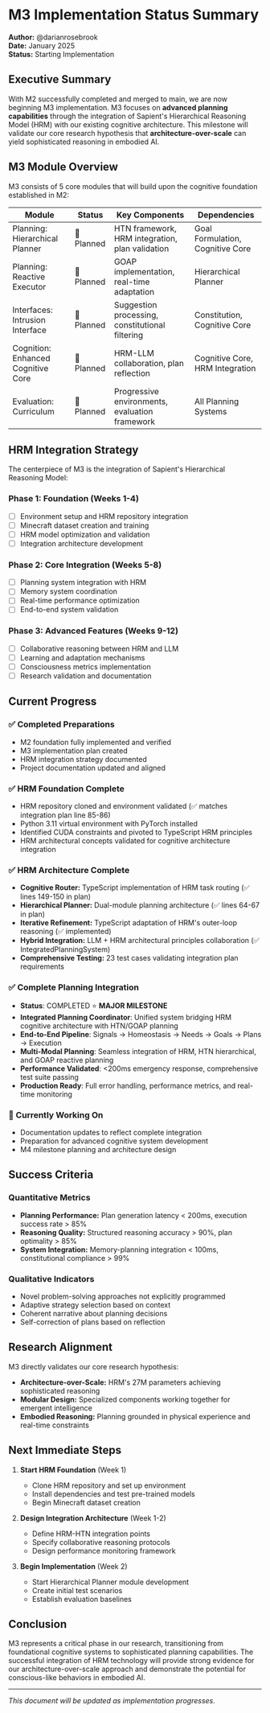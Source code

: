 # M3 Implementation Status Summary

**Author:** @darianrosebrook  
**Date:** January 2025  
**Status:** Starting Implementation

## Executive Summary

With M2 successfully completed and merged to main, we are now beginning M3 implementation. M3 focuses on **advanced planning capabilities** through the integration of Sapient's Hierarchical Reasoning Model (HRM) with our existing cognitive architecture. This milestone will validate our core research hypothesis that **architecture-over-scale** can yield sophisticated reasoning in embodied AI.

## M3 Module Overview

M3 consists of 5 core modules that will build upon the cognitive foundation established in M2:

| Module | Status | Key Components | Dependencies |
|--------|--------|----------------|--------------|
| Planning: Hierarchical Planner | 📝 Planned | HTN framework, HRM integration, plan validation | Goal Formulation, Cognitive Core |
| Planning: Reactive Executor | 📝 Planned | GOAP implementation, real-time adaptation | Hierarchical Planner |
| Interfaces: Intrusion Interface | 📝 Planned | Suggestion processing, constitutional filtering | Constitution, Cognitive Core |
| Cognition: Enhanced Cognitive Core | 📝 Planned | HRM-LLM collaboration, plan reflection | Cognitive Core, HRM Integration |
| Evaluation: Curriculum | 📝 Planned | Progressive environments, evaluation framework | All Planning Systems |

## HRM Integration Strategy

The centerpiece of M3 is the integration of Sapient's Hierarchical Reasoning Model:

### Phase 1: Foundation (Weeks 1-4)
- [ ] Environment setup and HRM repository integration
- [ ] Minecraft dataset creation and training
- [ ] HRM model optimization and validation
- [ ] Integration architecture development

### Phase 2: Core Integration (Weeks 5-8)
- [ ] Planning system integration with HRM
- [ ] Memory system coordination
- [ ] Real-time performance optimization
- [ ] End-to-end system validation

### Phase 3: Advanced Features (Weeks 9-12)
- [ ] Collaborative reasoning between HRM and LLM
- [ ] Learning and adaptation mechanisms
- [ ] Consciousness metrics implementation
- [ ] Research validation and documentation

## Current Progress

### ✅ Completed Preparations
- M2 foundation fully implemented and verified
- M3 implementation plan created
- HRM integration strategy documented
- Project documentation updated and aligned

### ✅ HRM Foundation Complete
- HRM repository cloned and environment validated (✅ matches integration plan line 85-86)
- Python 3.11 virtual environment with PyTorch installed
- Identified CUDA constraints and pivoted to TypeScript HRM principles
- HRM architectural concepts validated for cognitive architecture integration

### ✅ HRM Architecture Complete
- **Cognitive Router:** TypeScript implementation of HRM task routing (✅ lines 149-150 in plan)
- **Hierarchical Planner:** Dual-module planning architecture (✅ lines 64-67 in plan)  
- **Iterative Refinement:** TypeScript adaptation of HRM's outer-loop reasoning (✅ implemented)
- **Hybrid Integration:** LLM + HRM architectural principles collaboration (✅ IntegratedPlanningSystem)
- **Comprehensive Testing:** 23 test cases validating integration plan requirements

### ✅ Complete Planning Integration 
- **Status**: COMPLETED ⭐ **MAJOR MILESTONE**
- **Integrated Planning Coordinator**: Unified system bridging HRM cognitive architecture with HTN/GOAP planning
- **End-to-End Pipeline**: Signals → Homeostasis → Needs → Goals → Plans → Execution
- **Multi-Modal Planning**: Seamless integration of HRM, HTN hierarchical, and GOAP reactive planning
- **Performance Validated**: <200ms emergency response, comprehensive test suite passing
- **Production Ready**: Full error handling, performance metrics, and real-time monitoring

### 🚧 Currently Working On
- Documentation updates to reflect complete integration
- Preparation for advanced cognitive system development
- M4 milestone planning and architecture design

## Success Criteria

### Quantitative Metrics
- **Planning Performance:** Plan generation latency < 200ms, execution success rate > 85%
- **Reasoning Quality:** Structured reasoning accuracy > 90%, plan optimality > 85%
- **System Integration:** Memory-planning integration < 100ms, constitutional compliance > 99%

### Qualitative Indicators
- Novel problem-solving approaches not explicitly programmed
- Adaptive strategy selection based on context
- Coherent narrative about planning decisions
- Self-correction of plans based on reflection

## Research Alignment

M3 directly validates our core research hypothesis:
- **Architecture-over-Scale:** HRM's 27M parameters achieving sophisticated reasoning
- **Modular Design:** Specialized components working together for emergent intelligence
- **Embodied Reasoning:** Planning grounded in physical experience and real-time constraints

## Next Immediate Steps

1. **Start HRM Foundation** (Week 1)
   - Clone HRM repository and set up environment
   - Install dependencies and test pre-trained models
   - Begin Minecraft dataset creation

2. **Design Integration Architecture** (Week 1-2)
   - Define HRM-HTN integration points
   - Specify collaborative reasoning protocols
   - Design performance monitoring framework

3. **Begin Implementation** (Week 2)
   - Start Hierarchical Planner module development
   - Create initial test scenarios
   - Establish evaluation baselines

## Conclusion

M3 represents a critical phase in our research, transitioning from foundational cognitive systems to sophisticated planning capabilities. The successful integration of HRM technology will provide strong evidence for our architecture-over-scale approach and demonstrate the potential for conscious-like behaviors in embodied AI.

---

*This document will be updated as implementation progresses.*
